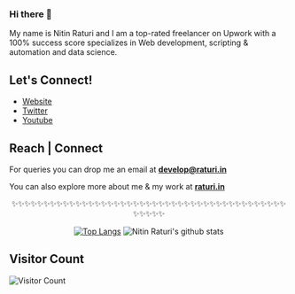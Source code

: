 <!--
**nitinraturi/nitinraturi** is a ✨ _special_ ✨ repository because its `README.md` (this file) appears on your GitHub profile.
-->

### Hi there 👋
My name is Nitin Raturi and I am a top-rated freelancer on Upwork with a 100% success score specializes in Web development, scripting & automation and data science.

## Let's Connect!
- [Website](https://raturi.in)
- [Twitter](https://twitter.com/raturinitin)
- [Youtube](https://www.youtube.com/c/raturitechmedia)

## Reach | Connect
For queries you can drop me an email at **develop@raturi.in**

You can also explore more about me & my work at **[raturi.in](https://raturi.in)**

<div align="center">

✨✨✨✨✨✨✨✨✨✨✨✨✨✨✨✨✨✨✨✨✨✨✨✨✨✨✨✨✨✨✨✨✨✨✨✨✨✨✨✨✨✨✨✨✨✨✨✨

[![Top Langs](https://github-readme-stats.vercel.app/api/top-langs/?username=nitinraturi&layout=compact)](https://github.com/nitinraturi/github-readme-stats)
![Nitin Raturi's github stats](https://github-readme-stats.vercel.app/api/?username=nitinraturi&show_icons=true&title_color=1F75C8&icon_color=2AA410&text_color=043667&bg_color=ffffff) 


</div>

## Visitor Count
![Visitor Count](https://profile-counter.glitch.me/{nitinraturi}/count.svg)
